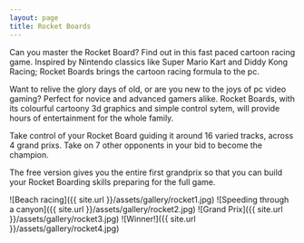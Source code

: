 ```yaml
---
layout: page
title: Rocket Boards
---
```

Can you master the Rocket Board? Find out in this fast paced cartoon racing game. Inspired by Nintendo classics like Super Mario Kart and Diddy Kong Racing; Rocket Boards brings the cartoon racing formula to the pc.

Want to relive the glory days of old, or are you new to the joys of pc video gaming? Perfect for novice and advanced gamers alike. Rocket Boards, with its colourful cartoony 3d graphics and simple control sytem, will provide hours of entertainment for the whole family.

Take control of your Rocket Board guiding it around 16 varied tracks, across 4 grand prixs. Take on 7 other opponents in your bid to become the champion.

The free version gives you the entire first grandprix so that you can build your Rocket Boarding skills preparing for the full game.

<div class="gallery" markdown="1">

![Beach racing]({{ site.url }}/assets/gallery/rocket1.jpg)
![Speeding through a canyon]({{ site.url }}/assets/gallery/rocket2.jpg)
![Grand Prix]({{ site.url }}/assets/gallery/rocket3.jpg)
![Winner!]({{ site.url }}/assets/gallery/rocket4.jpg)

</div>
